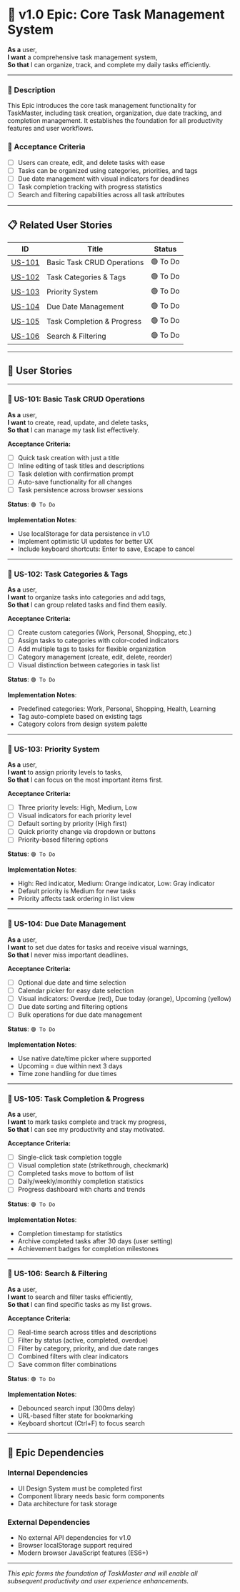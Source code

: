 # 🚀 v1.0 Epic: Core Task Management System

**As a** user,  
**I want** a comprehensive task management system,  
**So that** I can organize, track, and complete my daily tasks efficiently.

---

### 🧭 Description
This Epic introduces the core task management functionality for TaskMaster, including task creation, organization, due date tracking, and completion management. It establishes the foundation for all productivity features and user workflows.

### 🎯 Acceptance Criteria
- [ ] Users can create, edit, and delete tasks with ease
- [ ] Tasks can be organized using categories, priorities, and tags
- [ ] Due date management with visual indicators for deadlines
- [ ] Task completion tracking with progress statistics
- [ ] Search and filtering capabilities across all task attributes

---

## 📋 Related User Stories

| ID      | Title                                      | Status       |
|---------|--------------------------------------------|--------------|
| [US-101](#us-101-basic-task-crud)                  | Basic Task CRUD Operations             | 🟢 To Do       |
| [US-102](#us-102-task-categories)                  | Task Categories & Tags                 | 🟢 To Do       |
| [US-103](#us-103-priority-system)                  | Priority System                        | 🟢 To Do       |
| [US-104](#us-104-due-date-management)              | Due Date Management                    | 🟢 To Do       |
| [US-105](#us-105-task-completion)                  | Task Completion & Progress             | 🟢 To Do       |
| [US-106](#us-106-search-and-filtering)             | Search & Filtering                     | 🟢 To Do       |

---

## 📘 User Stories

---

### 🧩 US-101: Basic Task CRUD Operations

**As a** user,  
**I want** to create, read, update, and delete tasks,  
**So that** I can manage my task list effectively.

**Acceptance Criteria:**
- [ ] Quick task creation with just a title
- [ ] Inline editing of task titles and descriptions
- [ ] Task deletion with confirmation prompt
- [ ] Auto-save functionality for all changes
- [ ] Task persistence across browser sessions

**Status**: `🟢 To Do`

**Implementation Notes**:
- Use localStorage for data persistence in v1.0
- Implement optimistic UI updates for better UX
- Include keyboard shortcuts: Enter to save, Escape to cancel

---

### 🧩 US-102: Task Categories & Tags

**As a** user,  
**I want** to organize tasks into categories and add tags,  
**So that** I can group related tasks and find them easily.

**Acceptance Criteria:**
- [ ] Create custom categories (Work, Personal, Shopping, etc.)
- [ ] Assign tasks to categories with color-coded indicators
- [ ] Add multiple tags to tasks for flexible organization
- [ ] Category management (create, edit, delete, reorder)
- [ ] Visual distinction between categories in task list

**Status**: `🟢 To Do`

**Implementation Notes**:
- Predefined categories: Work, Personal, Shopping, Health, Learning
- Tag auto-complete based on existing tags
- Category colors from design system palette

---

### 🧩 US-103: Priority System

**As a** user,  
**I want** to assign priority levels to tasks,  
**So that** I can focus on the most important items first.

**Acceptance Criteria:**
- [ ] Three priority levels: High, Medium, Low
- [ ] Visual indicators for each priority level
- [ ] Default sorting by priority (High first)
- [ ] Quick priority change via dropdown or buttons
- [ ] Priority-based filtering options

**Status**: `🟢 To Do`

**Implementation Notes**:
- High: Red indicator, Medium: Orange indicator, Low: Gray indicator
- Default priority is Medium for new tasks
- Priority affects task ordering in list view

---

### 🧩 US-104: Due Date Management

**As a** user,  
**I want** to set due dates for tasks and receive visual warnings,  
**So that** I never miss important deadlines.

**Acceptance Criteria:**
- [ ] Optional due date and time selection
- [ ] Calendar picker for easy date selection
- [ ] Visual indicators: Overdue (red), Due today (orange), Upcoming (yellow)
- [ ] Due date sorting and filtering options
- [ ] Bulk operations for due date management

**Status**: `🟢 To Do`

**Implementation Notes**:
- Use native date/time picker where supported
- Upcoming = due within next 3 days
- Time zone handling for due times

---

### 🧩 US-105: Task Completion & Progress

**As a** user,  
**I want** to mark tasks complete and track my progress,  
**So that** I can see my productivity and stay motivated.

**Acceptance Criteria:**
- [ ] Single-click task completion toggle
- [ ] Visual completion state (strikethrough, checkmark)
- [ ] Completed tasks move to bottom of list
- [ ] Daily/weekly/monthly completion statistics
- [ ] Progress dashboard with charts and trends

**Status**: `🟢 To Do`

**Implementation Notes**:
- Completion timestamp for statistics
- Archive completed tasks after 30 days (user setting)
- Achievement badges for completion milestones

---

### 🧩 US-106: Search & Filtering

**As a** user,  
**I want** to search and filter tasks efficiently,  
**So that** I can find specific tasks as my list grows.

**Acceptance Criteria:**
- [ ] Real-time search across titles and descriptions
- [ ] Filter by status (active, completed, overdue)
- [ ] Filter by category, priority, and due date ranges
- [ ] Combined filters with clear indicators
- [ ] Save common filter combinations

**Status**: `🟢 To Do`

**Implementation Notes**:
- Debounced search input (300ms delay)
- URL-based filter state for bookmarking
- Keyboard shortcut (Ctrl+F) to focus search

---

## 🔄 Epic Dependencies

### Internal Dependencies
- UI Design System must be completed first
- Component library needs basic form components
- Data architecture for task storage

### External Dependencies
- No external API dependencies for v1.0
- Browser localStorage support required
- Modern browser JavaScript features (ES6+)

---




*This epic forms the foundation of TaskMaster and will enable all subsequent productivity and user experience enhancements.*